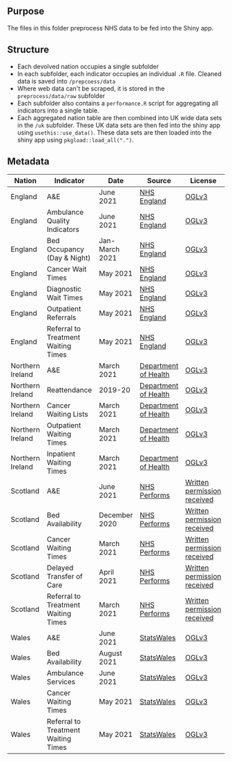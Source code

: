 ## Purpose
The files in this folder preprocess NHS data to be fed into the Shiny app.

## Structure
- Each devolved nation occupies a single subfolder
- In each subfolder, each indicator occupies an individual `.R` file. Cleaned data is saved into `/prepcoess/data`
- Where web data can't be scraped, it is stored in the `preprocess/data/raw` subfolder
- Each subfolder also contains a `performance.R` script for aggregating all indicators into a single table. 
- Each aggregated nation table are then combined into UK wide data sets in the `/uk` subfolder. These UK data sets are then fed into the shiny app using `usethis::use_data()`. These data sets are then loaded into the shiny app using `pkgload::load_all(".")`.

## Metadata
| Nation | Indicator | Date | Source | License |
| --- | --- | --- | --- | --- |
| England | A&E | June 2021 | [NHS England](https://www.england.nhs.uk/statistics/statistical-work-areas/ae-waiting-times-and-activity/) | [OGLv3](https://www.nationalarchives.gov.uk/doc/open-government-licence/version/3/) |
| England | Ambulance Quality Indicators | June 2021 | [NHS England](https://www.england.nhs.uk/statistics/statistical-work-areas/ambulance-quality-indicators/) | [OGLv3](https://www.nationalarchives.gov.uk/doc/open-government-licence/version/3/) |
| England | Bed Occupancy (Day & Night) | Jan-March 2021 | [NHS England](https://www.england.nhs.uk/statistics/statistical-work-areas/bed-availability-and-occupancy/) | [OGLv3](https://www.nationalarchives.gov.uk/doc/open-government-licence/version/3/) |
| England | Cancer Wait Times | May 2021 | [NHS England](https://www.england.nhs.uk/statistics/statistical-work-areas/cancer-waiting-times/) | [OGLv3](https://www.nationalarchives.gov.uk/doc/open-government-licence/version/3/) |
| England | Diagnostic Wait Times  | May 2021 | [NHS England](https://www.england.nhs.uk/statistics/statistical-work-areas/diagnostics-waiting-times-and-activity/) | [OGLv3](https://www.nationalarchives.gov.uk/doc/open-government-licence/version/3/) |
| England | Outpatient Referrals | May 2021 | [NHS England](https://www.england.nhs.uk/statistics/statistical-work-areas/outpatient-referrals/) | [OGLv3](https://www.nationalarchives.gov.uk/doc/open-government-licence/version/3/) |
| England | Referral to Treatment Waiting Times | May 2021 | [NHS England](https://www.england.nhs.uk/statistics/statistical-work-areas/rtt-waiting-times/) | [OGLv3](https://www.nationalarchives.gov.uk/doc/open-government-licence/version/3/) |
| Northern Ireland | A&E | March 2021 | [Department of Health](https://www.health-ni.gov.uk/articles/emergency-care-waiting-times) | [OGLv3](https://www.health-ni.gov.uk/crown-copyright) |
| Northern Ireland | Reattendance | 2019-20 | [Department of Health](https://www.health-ni.gov.uk/) | [OGLv3](https://www.health-ni.gov.uk/crown-copyright) |
| Northern Ireland | Cancer Waiting Lists | March 2021 | [Department of Health](https://www.health-ni.gov.uk/publications/northern-ireland-waiting-time-statistics-cancer-waiting-times-january-march-2021) | [OGLv3](https://www.health-ni.gov.uk/crown-copyright) |
| Northern Ireland | Outpatient Waiting Times | March 2021 | [Department of Health](https://www.health-ni.gov.uk/publications/northern-ireland-waiting-time-statistics-outpatient-waiting-times-march-2021) | [OGLv3](https://www.health-ni.gov.uk/crown-copyright) |
| Northern Ireland | Inpatient Waiting Times | March 2021 | [Department of Health](https://www.health-ni.gov.uk/publications/northern-ireland-waiting-time-statistics-inpatient-and-day-case-waiting-times-march-2021) | [OGLv3](https://www.health-ni.gov.uk/crown-copyright) |
| Scotland | A&E | June 2021 | [NHS Performs](https://www.nhsperforms.scot/) | [Written permission received](https://www.nhsperforms.scot/terms-conditions/copyright/) |
| Scotland | Bed Availability | December 2020 | [NHS Performs](https://www.nhsperforms.scot/) | [Written permission received](https://www.nhsperforms.scot/terms-conditions/copyright/) |
| Scotland | Cancer Waiting Times | March 2021 | [NHS Performs](https://www.nhsperforms.scot/) | [Written permission received](https://www.nhsperforms.scot/terms-conditions/copyright/) |
| Scotland | Delayed Transfer of Care | April 2021 | [NHS Performs](https://www.nhsperforms.scot/) | [Written permission received](https://www.nhsperforms.scot/terms-conditions/copyright/) |
| Scotland | Referral to Treatment Waiting Times | March 2021 | [NHS Performs](https://www.nhsperforms.scot/) | [Written permission received](https://www.nhsperforms.scot/terms-conditions/copyright/) |
| Wales | A&E | June 2021 | [StatsWales](https://statswales.gov.wales/Catalogue/Health-and-Social-Care/NHS-Hospital-Waiting-Times/Accident-and-Emergency) | [OGLv3](https://www.nationalarchives.gov.uk/doc/open-government-licence/version/3/) |
| Wales | Bed Availability | August 2021 | [StatsWales](https://statswales.gov.wales/Catalogue/Health-and-Social-Care/NHS-Hospital-Activity/nhs-activity-and-capacity-during-the-coronavirus-pandemic/nhsbeds-by-date-localhealthboard) | [OGLv3](https://www.nationalarchives.gov.uk/doc/open-government-licence/version/3/) |
| Wales | Ambulance Services | June 2021 |[StatsWales](https://statswales.gov.wales/Catalogue/Health-and-Social-Care/NHS-Performance/Ambulance-Services) | [OGLv3](https://www.nationalarchives.gov.uk/doc/open-government-licence/version/3/) |
| Wales | Cancer Waiting Times | May 2021 | [StatsWales](https://statswales.gov.wales/Catalogue/Health-and-Social-Care/NHS-Hospital-Waiting-Times/Cancer-Waiting-Times/Monthly/suspectedcancerpathwayclosedpathways-by-localhealthboard-tumoursite-agegroup-gender-measure-month) | [OGLv3](https://www.nationalarchives.gov.uk/doc/open-government-licence/version/3/) | 
| Wales | Referral to Treatment Waiting Times | May 2021 | [StatsWales](https://statswales.gov.wales/Catalogue/Health-and-Social-Care/NHS-Hospital-Waiting-Times/Referral-to-Treatment/patientpathwayswaitingtostarttreatment-by-month-groupedweeks-treatmentfunction) |[OGLv3](https://www.nationalarchives.gov.uk/doc/open-government-licence/version/3/) |